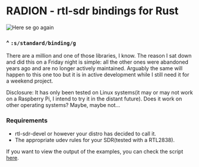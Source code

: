 # RADION - rtl-sdr bindings for Rust

![Here se go again](https://imgs.xkcd.com/comics/standards.png)

### ^ `:s/standard/binding/g`



There are a million and one of those libraries, I know. The reason I sat down and did this on a Friday night is simple: all the other ones were abandoned years ago and are no longer actively maintained. Arguably the same will happen to this one too but it is in active development while I still need it for a weekend project.

Disclosure: It has only been tested on Linux systems(it may or may not work on a Raspberry Pi, I intend to try it in the distant future). Does it work on other operating systems? Maybe, maybe not...

### Requirements

* rtl-sdr-devel or however your distro has decided to call it.
* The appropriate udev rules for your SDR(tested with a RTL2838).

If you want to view the output of the examples, you can check the script [here](https://gist.github.com/axegon/1fcbfc2ad38a4e14625755b2cdbe32a3).